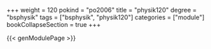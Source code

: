 +++
weight = 120
pokind = "po2006"
title = "physik120"
degree = "bsphysik"
tags = ["bsphysik", "physik120"]
categories = ["module"]
bookCollapseSection = true
+++

{{< genModulePage >}}
